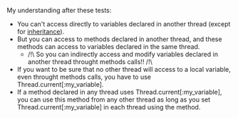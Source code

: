 My understanding after these tests:

* You can't access directly to variables declared in another thread (except for [inheritance](https://sonic-pi.net/tutorial.html#section-5-4)).
* But you can access to methods declared in another thread, and these methods can access to variables declared in the same thread.
  * /!\ So you can indirectly access and modify variables declared in another thread throught methods calls!! /!\
* If you want to be sure that no other thread will access to a local variable, even throught methods calls, you have to use Thread.current[:my_variable].
* If a method declared in any thread uses Thread.current[:my_variable], you can use this method from any other thread as long as you set Thread.current[:my_variable] in each thread using the method.